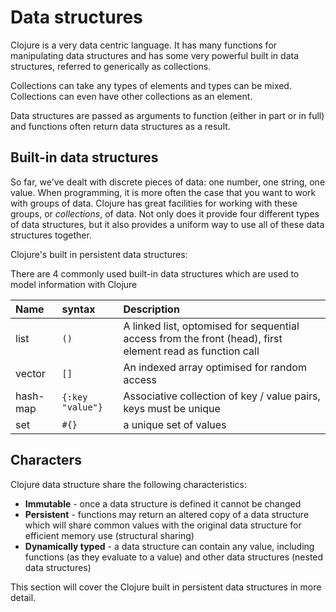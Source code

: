 # Data structures

  Clojure is a very data centric language.  It has many functions for manipulating data structures and has some very powerful built in data structures, referred to generically as collections.

  Collections can take any types of elements and types can be mixed.  Collections can even have other collections as an element.

  Data structures are passed as arguments to function (either in part or in full) and functions often return data structures as a result.

## Built-in data structures

So far, we've dealt with discrete pieces of data: one number, one string, one value. When programming, it is more often the case that you want to work with groups of data. Clojure has great facilities for working with these groups, or _collections_, of data. Not only does it provide four different types of data structures, but it also provides a uniform way to use all of these data structures together.

Clojure's built in persistent data structures:


There are 4 commonly used built-in data structures which are used to model information with Clojure

| Name     | syntax           | Description                                                                                               |
| :-----   | :-------         | :------------                                                                                             |
| list     | `()`             | A linked list, optomised for sequential access from the front (head), first element read as function call |
| vector   | `[]`             | An indexed array optimised for random access                                                              |
| hash-map | `{:key "value"}` | Associative collection of key / value pairs, keys must be unique                                          |
| set      | `#{}`            |  a unique set of values                                                                                                         |



## Characters
Clojure data structure share the following characteristics:

* **Immutable** - once a data structure is defined it cannot be changed
* **Persistent** - functions may return an altered copy of a data structure which will share common values with the original data structure for efficient memory use (structural sharing)
* **Dynamically typed** - a data structure can contain any value, including functions (as they evaluate to a value) and other data structures (nested data structures)

This section will cover the Clojure built in persistent data structures in more detail.
